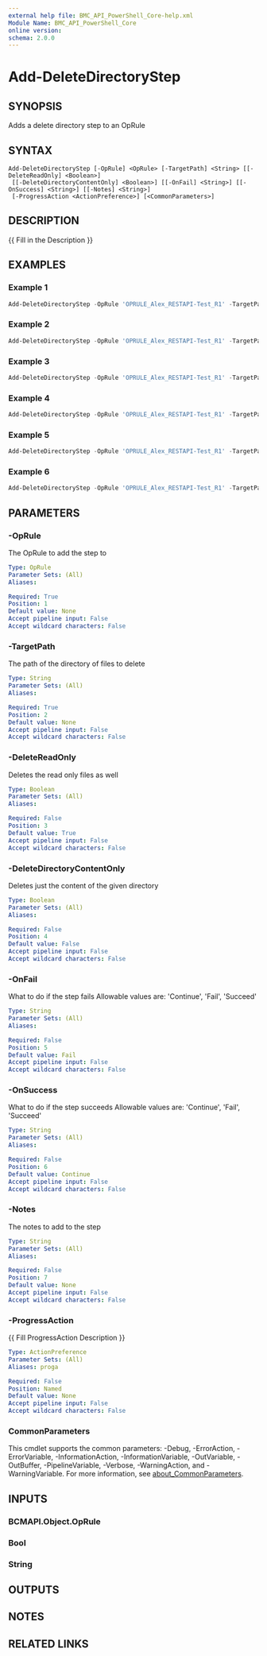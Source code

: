 ```yaml
---
external help file: BMC_API_PowerShell_Core-help.xml
Module Name: BMC_API_PowerShell_Core
online version:
schema: 2.0.0
---
```


# Add-DeleteDirectoryStep

## SYNOPSIS

Adds a delete directory step to an OpRule

## SYNTAX

```text
Add-DeleteDirectoryStep [-OpRule] <OpRule> [-TargetPath] <String> [[-DeleteReadOnly] <Boolean>]
 [[-DeleteDirectoryContentOnly] <Boolean>] [[-OnFail] <String>] [[-OnSuccess] <String>] [[-Notes] <String>]
 [-ProgressAction <ActionPreference>] [<CommonParameters>]
```

## DESCRIPTION

{{ Fill in the Description }}

## EXAMPLES

### Example 1

```PowerShell
Add-DeleteDirectoryStep -OpRule 'OPRULE_Alex_RESTAPI-Test_R1' -TargetPath 'C:\Windows\Temp\Media\BMC\JET'
```

### Example 2

```PowerShell
Add-DeleteDirectoryStep -OpRule 'OPRULE_Alex_RESTAPI-Test_R1' -TargetPath 'C:\Windows\Temp\Media\BMC\JET' -DeleteReadOnly $false
```

### Example 3

```PowerShell
Add-DeleteDirectoryStep -OpRule 'OPRULE_Alex_RESTAPI-Test_R1' -TargetPath 'C:\Windows\Temp\Media\BMC\JET' -DeleteDirectoryContentOnly $true
```

### Example 4

```PowerShell
Add-DeleteDirectoryStep -OpRule 'OPRULE_Alex_RESTAPI-Test_R1' -TargetPath 'C:\Windows\Temp\Media\BMC\JET' -OnFail 'Continue'
```

### Example 5

```PowerShell
Add-DeleteDirectoryStep -OpRule 'OPRULE_Alex_RESTAPI-Test_R1' -TargetPath 'C:\Windows\Temp\Media\BMC\JET' -OnSuccess 'Fail'
```

### Example 6

```PowerShell
Add-DeleteDirectoryStep -OpRule 'OPRULE_Alex_RESTAPI-Test_R1' -TargetPath 'C:\Windows\Temp\Media\BMC\JET' -Notes 'This step made by the API'
```

## PARAMETERS

### -OpRule

The OpRule to add the step to

```yaml
Type: OpRule
Parameter Sets: (All)
Aliases:

Required: True
Position: 1
Default value: None
Accept pipeline input: False
Accept wildcard characters: False
```

### -TargetPath

The path of the directory of files to delete

```yaml
Type: String
Parameter Sets: (All)
Aliases:

Required: True
Position: 2
Default value: None
Accept pipeline input: False
Accept wildcard characters: False
```

### -DeleteReadOnly

Deletes the read only files as well

```yaml
Type: Boolean
Parameter Sets: (All)
Aliases:

Required: False
Position: 3
Default value: True
Accept pipeline input: False
Accept wildcard characters: False
```

### -DeleteDirectoryContentOnly

Deletes just the content of the given directory

```yaml
Type: Boolean
Parameter Sets: (All)
Aliases:

Required: False
Position: 4
Default value: False
Accept pipeline input: False
Accept wildcard characters: False
```

### -OnFail

What to do if the step fails
Allowable values are: 'Continue', 'Fail', 'Succeed'

```yaml
Type: String
Parameter Sets: (All)
Aliases:

Required: False
Position: 5
Default value: Fail
Accept pipeline input: False
Accept wildcard characters: False
```

### -OnSuccess

What to do if the step succeeds
Allowable values are: 'Continue', 'Fail', 'Succeed'

```yaml
Type: String
Parameter Sets: (All)
Aliases:

Required: False
Position: 6
Default value: Continue
Accept pipeline input: False
Accept wildcard characters: False
```

### -Notes

The notes to add to the step

```yaml
Type: String
Parameter Sets: (All)
Aliases:

Required: False
Position: 7
Default value: None
Accept pipeline input: False
Accept wildcard characters: False
```

### -ProgressAction

{{ Fill ProgressAction Description }}

```yaml
Type: ActionPreference
Parameter Sets: (All)
Aliases: proga

Required: False
Position: Named
Default value: None
Accept pipeline input: False
Accept wildcard characters: False
```

### CommonParameters

This cmdlet supports the common parameters: -Debug, -ErrorAction, -ErrorVariable, -InformationAction, -InformationVariable, -OutVariable, -OutBuffer, -PipelineVariable, -Verbose, -WarningAction, and -WarningVariable. For more information, see [about_CommonParameters](http://go.microsoft.com/fwlink/?LinkID=113216).

## INPUTS

### BCMAPI.Object.OpRule

### Bool

### String

## OUTPUTS

## NOTES

## RELATED LINKS
